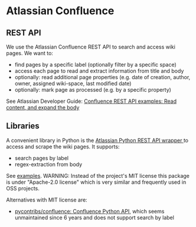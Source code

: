 # Atlassian Confluence

## REST API
We use the Atlassian Confluence REST API to search and access wiki pages. We want to:
* find pages by a specific label (optionally filter by a specific space)
* access each page to read and extract information from title and body
* optionally: read additional page properties (e.g. date of creation, author, owner, assigned wiki-space, last modified date)
* optionally: mark page as processed (e.g. by a specific property)

See Atlassian Developer Guide: [Confluence REST API examples: Read content, and expand the body](https://developer.atlassian.com/server/confluence/confluence-rest-api-examples/#read-content--and-expand-the-body)

## Libraries
A convenient library in Python is the [Atlassian Python REST API wrapper ](https://github.com/atlassian-api/atlassian-python-api/) to access and scrape the wiki pages.
It supports:
* search pages by label
* regex-extraction from body

See [examples](https://github.com/atlassian-api/atlassian-python-api/tree/master/examples/confluence).
WARNING: Instead of the project's MIT license this package is under "Apache-2.0 license" which is very similar and frequently used in OSS projects.

Alternatives with MIT license are:
* [pycontribs/confluence: Confluence Python API](https://github.com/pycontribs/confluence), which seems unmaintained since 6 years and does not support search by label
